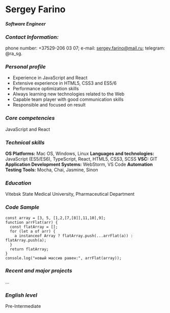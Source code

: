 # **Sergey Farino**
#### *Software Engineer*

### *Contact Information:*
phone number: +37529-206 03 07;
e-mail: sergey.farino@mail.ru;
telegram: @ra_sg.

### *Personal profile*
* Experience in JavaScript and React
* Extensive experience in HTML5, CSS3 and ES5/6
* Performance optimization skills
* Always learning new technologies related to the Web
* Capable team player with good communication skills
* Responsible and focused on result

### *Core competencies*
JavaScript and React

### *Technical skills*
**OS Platforms:**	Mac OS, Windows, Linux
**Languages and technologies:** JavaScript (ES5/ES6), TypeScript, React, HTML5, CSS3, SCSS
**VSC:**	GIT
**Application Development Systems:** WebStorm, VS Code
**Automation Testing Tools:** Mocha, Chai, Jasmine, Sinon

### *Education* 
Vitebsk State Medical University, Pharmaceutical Department

### *Code Sample*
```
const array = [3, 5, [1,2,[7,[8]],11,10],9];
function arrFlat(arr) {
  const flatArray = [];
  for (let a of arr) {
    a instanceof Array ? flatArray.push(...arrFlat(a)) : flatArray.push(a);
  }
  return flatArray;
}
console.log("новый массив равен:", arrFlat(array));
```

### *Recent and major projects*
...

### *English level*
Pre-Intermediate